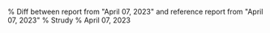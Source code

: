 % Diff between report from "April 07, 2023" and reference report from "April 07, 2023"
% Strudy
% April 07, 2023


